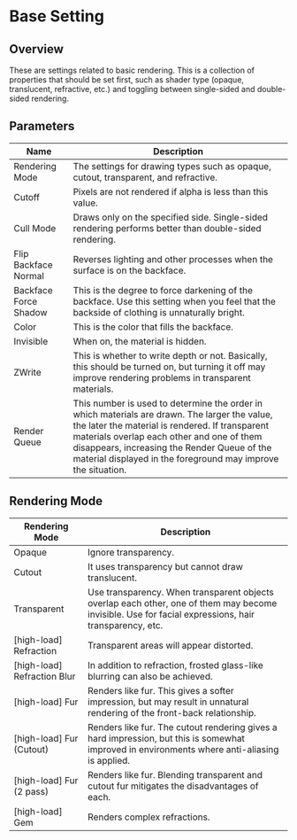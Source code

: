 # Base Setting

## Overview
These are settings related to basic rendering. This is a collection of properties that should be set first, such as shader type (opaque, translucent, refractive, etc.) and toggling between single-sided and double-sided rendering.

## Parameters

|Name|Description|
|-|-|
|Rendering Mode|The settings for drawing types such as opaque, cutout, transparent, and refractive.|
|Cutoff|Pixels are not rendered if alpha is less than this value.|
|Cull Mode|Draws only on the specified side. Single-sided rendering performs better than double-sided rendering.|
|Flip Backface Normal|Reverses lighting and other processes when the surface is on the backface.|
|Backface Force Shadow|This is the degree to force darkening of the backface. Use this setting when you feel that the backside of clothing is unnaturally bright.|
|Color|This is the color that fills the backface.|
|Invisible|When on, the material is hidden.|
|ZWrite|This is whether to write depth or not. Basically, this should be turned on, but turning it off may improve rendering problems in transparent materials.|
|Render Queue|This number is used to determine the order in which materials are drawn. The larger the value, the later the material is rendered. If transparent materials overlap each other and one of them disappears, increasing the Render Queue of the material displayed in the foreground may improve the situation.|

## Rendering Mode

|Rendering Mode|Description|
|-|-|
|Opaque|Ignore transparency.|
|Cutout|It uses transparency but cannot draw translucent.|
|Transparent|Use transparency. When transparent objects overlap each other, one of them may become invisible. Use for facial expressions, hair transparency, etc.|
|[high-load] Refraction|Transparent areas will appear distorted.|
|[high-load] Refraction Blur|In addition to refraction, frosted glass-like blurring can also be achieved.|
|[high-load] Fur|Renders like fur. This gives a softer impression, but may result in unnatural rendering of the front-back relationship.|
|[high-load] Fur (Cutout)|Renders like fur. The cutout rendering gives a hard impression, but this is somewhat improved in environments where anti-aliasing is applied.|
|[high-load] Fur (2 pass)|Renders like fur. Blending transparent and cutout fur mitigates the disadvantages of each.|
|[high-load] Gem|Renders complex refractions.|